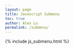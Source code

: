 ```yaml
---
layout: page
title: Javascript Submenu
toc: true
author: Alex Lu
permalink: /submenu/
---
```


{% include js_submenu.html %}
